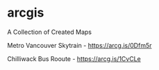 # arcgis
A Collection of Created Maps

Metro Vancouver Skytrain - https://arcg.is/0Dfm5r 

Chilliwack Bus Rooute - https://arcg.is/1CvCLe
